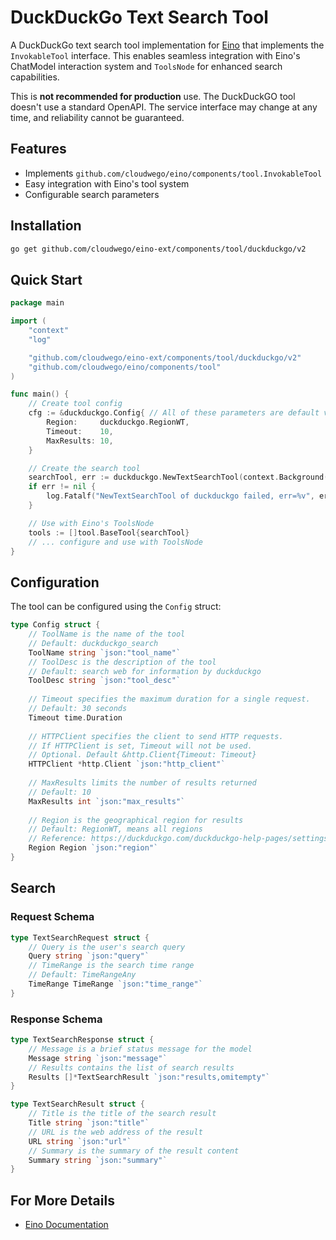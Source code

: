 # DuckDuckGo Text Search Tool

A DuckDuckGo text search tool implementation for [Eino](https://github.com/cloudwego/eino) that implements the `InvokableTool` interface. This enables seamless integration with Eino's ChatModel interaction system and `ToolsNode` for enhanced search capabilities.

This is **not recommended for production** use. The DuckDuckGO tool doesn't use a standard OpenAPI. The service interface may change at any time, and reliability cannot be guaranteed.

## Features

- Implements `github.com/cloudwego/eino/components/tool.InvokableTool`
- Easy integration with Eino's tool system
- Configurable search parameters

## Installation

```bash
go get github.com/cloudwego/eino-ext/components/tool/duckduckgo/v2
```

## Quick Start

```go
package main

import (
	"context"
	"log"

	"github.com/cloudwego/eino-ext/components/tool/duckduckgo/v2"
	"github.com/cloudwego/eino/components/tool"
)

func main() {
	// Create tool config
	cfg := &duckduckgo.Config{ // All of these parameters are default values, for demonstration purposes only
		Region:     duckduckgo.RegionWT,
		Timeout:    10,
		MaxResults: 10,
	}

	// Create the search tool
	searchTool, err := duckduckgo.NewTextSearchTool(context.Background(), cfg)
	if err != nil {
		log.Fatalf("NewTextSearchTool of duckduckgo failed, err=%v", err)
	}

	// Use with Eino's ToolsNode
	tools := []tool.BaseTool{searchTool}
	// ... configure and use with ToolsNode
}
```

## Configuration

The tool can be configured using the `Config` struct:

```go
type Config struct {
    // ToolName is the name of the tool
    // Default: duckduckgo_search
    ToolName string `json:"tool_name"`
    // ToolDesc is the description of the tool
    // Default: search web for information by duckduckgo
    ToolDesc string `json:"tool_desc"`
    
    // Timeout specifies the maximum duration for a single request.
    // Default: 30 seconds
    Timeout time.Duration
    
    // HTTPClient specifies the client to send HTTP requests.
    // If HTTPClient is set, Timeout will not be used.
    // Optional. Default &http.Client{Timeout: Timeout}
    HTTPClient *http.Client `json:"http_client"`
    
    // MaxResults limits the number of results returned
    // Default: 10
    MaxResults int `json:"max_results"`
    
    // Region is the geographical region for results
    // Default: RegionWT, means all regions
    // Reference: https://duckduckgo.com/duckduckgo-help-pages/settings/params
    Region Region `json:"region"`
}
```

## Search

### Request Schema
```go
type TextSearchRequest struct {
	// Query is the user's search query
    Query string `json:"query"`
    // TimeRange is the search time range
    // Default: TimeRangeAny
    TimeRange TimeRange `json:"time_range"`
}
```

### Response Schema
```go
type TextSearchResponse struct {
    // Message is a brief status message for the model
    Message string `json:"message"`
    // Results contains the list of search results
    Results []*TextSearchResult `json:"results,omitempty"`
}

type TextSearchResult struct {
    // Title is the title of the search result
    Title string `json:"title"`
    // URL is the web address of the result
    URL string `json:"url"`
    // Summary is the summary of the result content
    Summary string `json:"summary"`
}
```

## For More Details

- [Eino Documentation](https://www.cloudwego.io/zh/docs/eino/)
